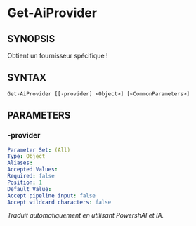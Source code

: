 ﻿---
external help file: powershai-help.xml
schema: 2.0.0
powershai: true
---

# Get-AiProvider

## SYNOPSIS <!--!= @#Synop !-->
Obtient un fournisseur spécifique !

## SYNTAX <!--!= @#Syntax !-->

```
Get-AiProvider [[-provider] <Object>] [<CommonParameters>]
```

## PARAMETERS <!--!= @#Params !-->

### -provider

```yml
Parameter Set: (All)
Type: Object
Aliases: 
Accepted Values: 
Required: false
Position: 1
Default Value: 
Accept pipeline input: false
Accept wildcard characters: false
```


<!--PowershaiAiDocBlockStart-->
_Traduit automatiquement en utilisant PowershAI et IA._
<!--PowershaiAiDocBlockEnd-->
